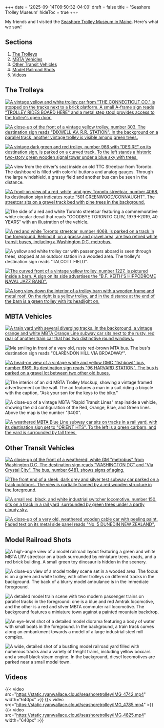 +++
date = '2025-09-14T09:50:32-04:00'
draft = false
title = 'Seashore Trolley Museum'
hideToc = true
+++

My friends and I visited the [Seashore Trolley Museum in Maine](http://www.trolleymuseum.org/).
Here's what we saw!

## Sections

1. [The Trolleys](#the-trolleys)
2. [MBTA Vehicles](#mbta-vehicles)
3. [Other Transit Vehicles](#other-transit-vehicles)
4. [Model Railroad Shots](#model-railroad-shots)
5. [Videos](#videos)

## The Trolleys

[![A vintage yellow and white trolley car from "THE CONNECTICUT CO." is stopped on the tracks next to a brick platform. A small A-frame sign reads "TROLLEY RIDES BOARD HERE" and a metal step stool provides access to the trolley's open door.](https://static.ryanwallace.cloud/seashoretrolley/IMG_4740.jpeg)](https://collections.trolleymuseum.org/items/38)

[![A close-up of the front of a vintage yellow trolley, number 303. The destination sign reads "DIXWELL AV. R.R. STATION". In the background on a parallel track, another vintage trolley is visible among green trees.](https://static.ryanwallace.cloud/seashoretrolley/IMG_4741.jpeg)](https://collections.trolleymuseum.org/items/17)

[![A vintage dark green and red trolley, number 966 with "DESIRE" on its destination sign, is parked on a curved track. To the left stands a historic two-story green wooden signal tower under a blue sky with trees.](https://static.ryanwallace.cloud/seashoretrolley/IMG_4745.jpeg)](https://collections.trolleymuseum.org/items/124)

![A view from the driver's seat inside an old TTC Streetcar from Toronto. The dashboard is filled with colorful buttons and analog gauges. Through the large windshield, a grassy field and another bus can be seen in the distance.](https://static.ryanwallace.cloud/seashoretrolley/IMG_4762.jpeg)

[![A front-on view of a red, white, and grey Toronto streetcar, number 4068. Its destination sign indicates route "501 GREENWOOD/CONNAUGHT". The streetcar sits on a gravel track bed with pine trees in the background.](https://static.ryanwallace.cloud/seashoretrolley/IMG_4764.jpeg)](https://collections.trolleymuseum.org/items/326)

![The side of a red and white Toronto streetcar featuring a commemorative white circular decal that reads "GOODBYE TORONTO CLRV, 1979->2019, 40 YEARS" with an illustration of the vehicle.](https://static.ryanwallace.cloud/seashoretrolley/IMG_4765.jpeg)

[![A red and white Toronto streetcar, number 4068, is parked on a track in the foreground. Behind it, on a grassy and gravel area, are two retired white transit buses, including a Washington D.C. metrobus.](https://static.ryanwallace.cloud/seashoretrolley/IMG_4768.jpeg)](https://collections.trolleymuseum.org/items/326)

![A yellow and white trolley car with passengers aboard is seen through trees, stopped at an outdoor station in a wooded area. The trolley's destination sign reads "TALCOTT FIELD".](https://static.ryanwallace.cloud/seashoretrolley/IMG_4781.jpeg)

[![The curved front of a vintage yellow trolley, number 1227, is pictured inside a barn. A sign on its side advertises the "B.F. KEITH'S HIPPODROME NAVAL JAZZ BAND".](https://static.ryanwallace.cloud/seashoretrolley/IMG_4804.jpeg)](https://collections.trolleymuseum.org/items/77)

[![A long view down the interior of a trolley barn with a wooden frame and metal roof. On the right is a yellow trolley, and in the distance at the end of the barn is a green trolley with its headlight on.](https://static.ryanwallace.cloud/seashoretrolley/IMG_4806.jpeg)](https://collections.trolleymuseum.org/items/124)

## MBTA Vehicles

[![A train yard with several diverging tracks. In the background, a vintage orange and white MBTA Orange Line subway car sits next to the rusty, red rear of another train car that has two distinctive round windows.](https://static.ryanwallace.cloud/seashoretrolley/IMG_4746.jpeg)](https://collections.trolleymuseum.org/items/269)

![Me smiling in front of a very old, rusty red-brown MTA bus. The bus's destination sign reads "CLARENDON HILL VIA BROADWAY".](https://static.ryanwallace.cloud/seashoretrolley/IMG_4750.jpeg)

[![A head-on view of a vintage white and yellow GMC "fishbowl" bus, number 6169. Its destination sign reads "96 HARVARD STATION". The bus is parked on a gravel lot between two other old buses.](https://static.ryanwallace.cloud/seashoretrolley/IMG_4771.jpeg)](https://collections.trolleymuseum.org/items/290)

![The interior of an old MBTA Trolley Mockup, showing a vintage framed advertisement on the wall. The ad features a man in a suit riding a bicycle with the caption, "Ask your son for the keys to the bike."](https://static.ryanwallace.cloud/seashoretrolley/IMG_4796.jpeg)

![A close-up of a vintage MBTA "Rapid Transit Lines" map inside a vehicle, showing the old configuration of the Red, Orange, Blue, and Green lines. Above the map is the number "3400".](https://static.ryanwallace.cloud/seashoretrolley/IMG_4797.jpeg)

[![A weathered MBTA Blue Line subway car sits on tracks in a rail yard, with its destination sign set to "ORIENT HTS". To the left is a green carbarn, and the yard is surrounded by tall trees.](https://static.ryanwallace.cloud/seashoretrolley/IMG_4810.jpeg)](https://collections.trolleymuseum.org/items/303)

## Other Transit Vehicles

[![A close-up of the front of a weathered, white GM "metrobus" from Washington D.C. The destination sign reads "WASHINGTON DC" and "Via Crystal City". The bus, number 6481, shows signs of aging.](https://static.ryanwallace.cloud/seashoretrolley/IMG_4761.jpeg)](https://collections.trolleymuseum.org/items/285)

[![The front end of a sleek, dark grey and silver test subway car parked on a track outdoors. The view is partially framed by a red wooden structure in the foreground.](https://static.ryanwallace.cloud/seashoretrolley/IMG_4780.jpeg)](https://collections.trolleymuseum.org/items/293)

[![A small red, black, and white industrial switcher locomotive, number 150, sits on a track in a rail yard, surrounded by green trees under a partly cloudy sky.](https://static.ryanwallace.cloud/seashoretrolley/IMG_4794.jpeg)](https://collections.trolleymuseum.org/items/336)

[![A close-up of a very old, weathered wooden cable car with peeling paint. Faded text on its metal side panel reads "No. 5 DUNEDIN NEW ZEALAND".](https://static.ryanwallace.cloud/seashoretrolley/IMG_4799.jpeg)](https://collections.trolleymuseum.org/items/25)

## Model Railroad Shots

![A high-angle view of a model railroad layout featuring a green and white MBTA LRV streetcar on a track surrounded by miniature trees, roads, and a red brick building. A small green toy dinosaur is hidden in the scenery.](https://static.ryanwallace.cloud/seashoretrolley/IMG_4831.jpeg)

![A close-up view of a model trolley scene set in a wooded area. The focus is on a green and white trolley, with other trolleys on different tracks in the background. The back of a blurry model ambulance is in the immediate foreground.](https://static.ryanwallace.cloud/seashoretrolley/IMG_4835.jpeg)

![A detailed model train scene with two modern passenger trains on parallel tracks in the foreground: one is a blue and red Amtrak locomotive, and the other is a red and silver MBTA commuter rail locomotive. The background features a miniature town against a painted mountain backdrop.](https://static.ryanwallace.cloud/seashoretrolley/IMG_4836.jpeg)

![An eye-level shot of a detailed model diorama featuring a body of water with small boats in the foreground. In the background, a train track curves along an embankment towards a model of a large industrial steel mill complex.](https://static.ryanwallace.cloud/seashoretrolley/IMG_4843.jpeg)

![A wide, detailed shot of a bustling model railroad yard filled with numerous tracks and a variety of freight trains, including yellow boxcars and a small black steam engine. In the background, diesel locomotives are parked near a small model town.](https://static.ryanwallace.cloud/seashoretrolley/IMG_4845.jpeg)

## Videos

{{< video src="https://static.ryanwallace.cloud/seashoretrolley/IMG_4742.mp4" width="640px" >}}
{{< video src="https://static.ryanwallace.cloud/seashoretrolley/IMG_4785.mp4" >}}
{{< video src="https://static.ryanwallace.cloud/seashoretrolley/IMG_4825.mp4" width="640px" >}}
